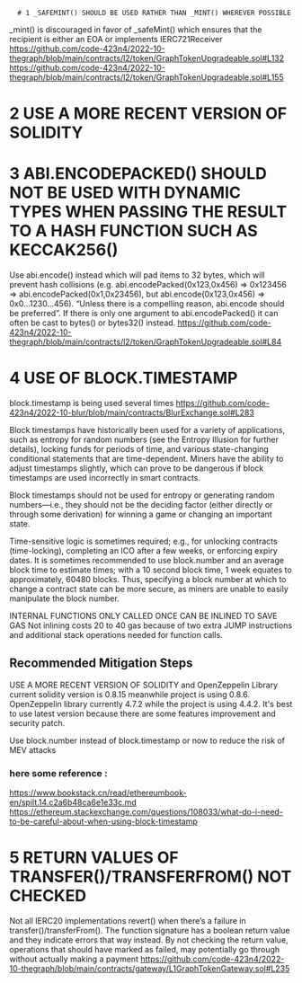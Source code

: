       # 1 _SAFEMINT() SHOULD BE USED RATHER THAN _MINT() WHEREVER POSSIBLE
_mint() is discouraged in favor of _safeMint() which ensures that the recipient is either an EOA or implements IERC721Receiver
https://github.com/code-423n4/2022-10-thegraph/blob/main/contracts/l2/token/GraphTokenUpgradeable.sol#L132
https://github.com/code-423n4/2022-10-thegraph/blob/main/contracts/l2/token/GraphTokenUpgradeable.sol#L155
# 2 USE A MORE RECENT VERSION OF SOLIDITY 
# 3 ABI.ENCODEPACKED() SHOULD NOT BE USED WITH DYNAMIC TYPES WHEN PASSING THE RESULT TO A HASH FUNCTION SUCH AS KECCAK256()

Use abi.encode() instead which will pad items to 32 bytes, which will prevent hash collisions (e.g. abi.encodePacked(0x123,0x456) => 0x123456 => abi.encodePacked(0x1,0x23456), but abi.encode(0x123,0x456) => 0x0...1230...456). “Unless there is a compelling reason, abi.encode should be preferred”. If there is only one argument to abi.encodePacked() it can often be cast to bytes() or bytes32() instead.
https://github.com/code-423n4/2022-10-thegraph/blob/main/contracts/l2/token/GraphTokenUpgradeable.sol#L84

# 4  USE OF BLOCK.TIMESTAMP
block.timestamp is being used several times
https://github.com/code-423n4/2022-10-blur/blob/main/contracts/BlurExchange.sol#L283


Block timestamps have historically been used for a variety of applications, such as entropy for random numbers (see the Entropy Illusion for further details), locking funds for periods of time, and various state-changing conditional statements that are time-dependent. Miners have the ability to adjust timestamps slightly, which can prove to be dangerous if block timestamps are used incorrectly in smart contracts.

Block timestamps should not be used for entropy or generating random numbers—i.e., they should not be the deciding factor (either directly or through some derivation) for winning a game or changing an important state.

Time-sensitive logic is sometimes required; e.g., for unlocking contracts (time-locking), completing an ICO after a few weeks, or enforcing expiry dates. It is sometimes recommended to use block.number and an average block time to estimate times; with a 10 second block time, 1 week equates to approximately, 60480 blocks. Thus, specifying a block number at which to change a contract state can be more secure, as miners are unable to easily manipulate the block number.

INTERNAL FUNCTIONS ONLY CALLED ONCE CAN BE INLINED TO SAVE GAS
Not inlining costs 20 to 40 gas because of two extra JUMP instructions and additional stack operations needed for function calls.

## Recommended Mitigation Steps

USE A MORE RECENT VERSION OF SOLIDITY and OpenZeppelin Library
current solidity version is 0.8.15 meanwhile project is using 0.8.6.
OpenZeppelin library currently 4.7.2 while the project is using 4.4.2.
It's best to use latest version because there are some features improvement and security patch.

Use block.number instead of  block.timestamp or now to reduce the risk of
MEV attacks

### here some reference :
https://www.bookstack.cn/read/ethereumbook-en/spilt.14.c2a6b48ca6e1e33c.md
https://ethereum.stackexchange.com/questions/108033/what-do-i-need-to-be-careful-about-when-using-block-timestamp

# 5   RETURN VALUES OF TRANSFER()/TRANSFERFROM() NOT CHECKED
Not all IERC20 implementations revert() when there’s a failure in transfer()/transferFrom(). The function signature has a boolean return value and they indicate errors that way instead. By not checking the return value, operations that should have marked as failed, may potentially go through without actually making a payment
https://github.com/code-423n4/2022-10-thegraph/blob/main/contracts/gateway/L1GraphTokenGateway.sol#L235